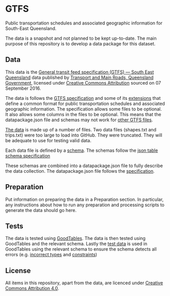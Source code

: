# GTFS

Public transportation schedules and associated geographic information for South-East Queensland.

The data is a snapshot and not planned to be kept up-to-date. The main purpose of this repository is to develop a data package for this dataset.

## Data
This data is the [General transit feed specification (GTFS) — South East Queensland](https://data.qld.gov.au/dataset/general-transit-feed-specification-gtfs-seq) data published by [Transport and Main Roads, Queensland Government](http://www.tmr.qld.gov.au/), licensed under [Creative Commons Attribution](https://creativecommons.org/licenses/by/3.0/au/) sourced on 07 September 2016.

The data is follows the [GTFS specification](https://developers.google.com/transit/gtfs/reference/) and some of its [extensions](https://developers.google.com/transit/gtfs/reference/gtfs-extensions) that define a common format for public transportation schedules and associated geographic information. The specification allows some files to be optional. It also allows some columns in the files to be optional. This means that the datapackage.json file and schemas may not work for [other GTFS files](https://code.google.com/archive/p/googletransitdatafeed/wikis/PublicFeeds.wiki).

[The data](https://github.com/Stephen-Gates/GTFS/tree/master/data) is made up of a number of files. Two data files (shapes.txt and trips.txt) were too large to load into GitHub. They were truncated. They will be adequate to use for testing valid data.

Each data file is defined by a [schema](https://github.com/Stephen-Gates/GTFS/tree/master/schemas). The schemas follow the [json table schema specification](http://specs.frictionlessdata.io/json-table-schema/)

These schemas are combined into a datapackage.json file to fully describe the data collection. The datapackage.json file follows the [specification](http://specs.frictionlessdata.io/data-packages/).

## Preparation
Put information on preparing the data in a Preparation section. In particular, any instructions about how to run any preparation and processing scripts to generate the data should go here.

## Tests
The data is tested using [GoodTables](http://goodtables.okfnlabs.org).
The data is then tested using GoodTables and the relevant schema.
Lastly the [test data](https://github.com/Stephen-Gates/GTFS/tree/master/tests) is used in GoodTables using the relevant schema to ensure the schema detects all errors (e.g. [incorrect types](http://specs.frictionlessdata.io/json-table-schema/#field-types-and-formats) and [constraints](http://specs.frictionlessdata.io/json-table-schema/#field-constraints))



## License
All items in this repository, apart from the data, are licenced under [Creative Commons Attribution 4.0](https://creativecommons.org/licenses/by/4.0/).
